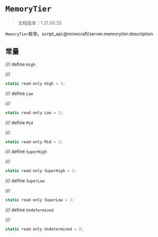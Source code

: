 # `MemoryTier`

> 文档版本：1.21.50.25

`MemoryTier`枚举。script_api.@minecraft/server.memorytier.description

## 常量

/// define
`High`


///

```js
static read-only High = 4;
```


/// define
`Low`


///

```js
static read-only Low = 2;
```


/// define
`Mid`


///

```js
static read-only Mid = 3;
```


/// define
`SuperHigh`


///

```js
static read-only SuperHigh = 5;
```


/// define
`SuperLow`


///

```js
static read-only SuperLow = 1;
```


/// define
`Undetermined`


///

```js
static read-only Undetermined = 0;
```


